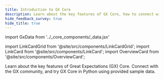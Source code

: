 ```yaml
---
title: Introduction to GX Core
description: Learn about the key features of GX Core, how to connect with the GX community, and try GX Core in Python.
hide_feedback_survey: true
hide_title: true
---
```

import GxData from '../_core_components/_data.jsx'

import LinkCardGrid from '@site/src/components/LinkCardGrid';
import LinkCard from '@site/src/components/LinkCard';
import OverviewCard from '@site/src/components/OverviewCard';

<OverviewCard title={frontMatter.title}>
  Learn about the key features of Great Expectations (GX) Core.  Connect with the GX community, and try GX Core in Python using provided sample data.
</OverviewCard>

<LinkCardGrid>

  <LinkCard 
    topIcon 
    label="About GX Core"
    description="Learn about the key features of GX Core."
    to="/core/introduction/about_gx" 
    icon="/img/expectation_icon.svg" 
  />

  <LinkCard 
    topIcon 
    label="GX Core overview"
    description="Learn about GX Core components and workflows."
    to="/core/introduction/gx_overview" 
    icon="/img/expectation_icon.svg" 
  />

  <LinkCard 
    topIcon 
    label="Try GX Core"
    description="Walk through example GX Core workflows using sample data."
    to="/core/introduction/try_gx" 
    icon="/img/expectation_icon.svg" 
  />

  <LinkCard 
      topIcon 
      label="Community resources"
      description="Learn how to connect with the GX community, where to ask questions about GX Core, and how to contribute to the GX open source code and documentation."
      to="/core/introduction/community_resources" 
      icon="/img/expectation_icon.svg"
  />

</LinkCardGrid>